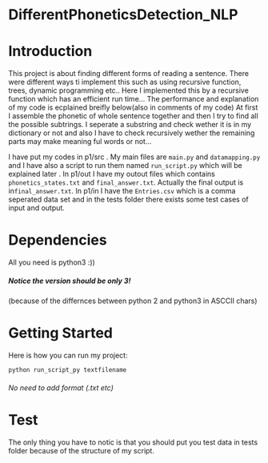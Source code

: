 # DifferentPhoneticsDetection_NLP
# Introduction 
This project is about finding different forms of reading a sentence.
There were different ways ti implement this such as using recursive function, trees, dynamic programming etc..
Here I implemented this by a recursive function which has an efficient run time...
The performance and explanation of my code is ecplained breifly below(also in comments of my code)
At first I assemble the phonetic of whole sentence together and then I try to find all the possible subtrings.
I seperate a substring and check wether it is in my dictionary or not and also I have to check recursively wether the remaining parts may make meaning ful words or not...

I have put my codes in p1/src . My main files are `main.py` and `datamapping.py` and I have also a script to run them named `run_script.py` which will be explained later .
In p1/out I have my outout files which contains `phonetics_states.txt` and `final_answer.txt`.
Actually the final output is in`final_answer.txt`.
In p1/in I have the `Entries.csv` which is a comma seperated data set and in the tests folder there exists some test cases of input and output.

# Dependencies
All you need is python3 :))
##### Notice the version should be only 3!
(because of the differnces between python 2 and python3 in ASCCII chars)

# Getting Started
Here is how you can run my project:
``` 
python run_script_py textfilename
```

###### No need to add format (.txt etc)

# Test
The only thing you have to notic is that you should put you test data in tests folder because of the structure of my script.

